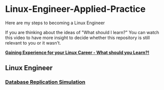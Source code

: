 # Linux-Engineer-Applied-Practice
Here are my steps to becoming a Linux Engineer

If you are thinking about the ideas of "What should I learn?" You can watch this video to have more insight to decide whether this repository is still relevant to you or it wasn't.

[**Gaining Experience for your Linux Career - What should you Learn?!**](https://www.youtube.com/watch?v=FaFITB2wuUQ)

## Linux Engineer

### [**Database Replication Simulation**](../Database-Replication-Simulation/readme.md)